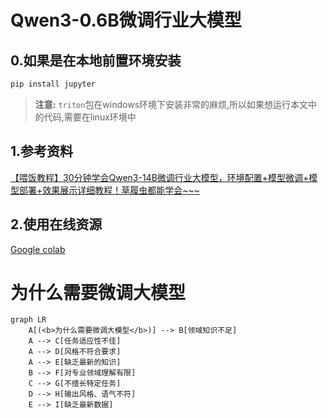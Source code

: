 
# Qwen3-0.6B微调行业大模型

## 0.如果是在本地前置环境安装

```bash
pip install jupyter
```

> **注意:** `triton`包在windows环境下安装非常的麻烦,所以如果想运行本文中的代码,需要在linux环境中

## 1.参考资料

[【喂饭教程】30分钟学会Qwen3-14B微调行业大模型，环境配置+模型微调+模型部署+效果展示详细教程！草履虫都能学会~~~](https://www.bilibili.com/video/BV1SHEizUEoE)

## 2.使用在线资源

[Google colab](https://colab.research.google.com/)

# 为什么需要微调大模型

```mermaid
graph LR
    A[(<b>为什么需要微调大模型</b>)] --> B[领域知识不足]
    A --> C[任务适应性不佳]
    A --> D[风格不符合要求]
    A --> E[缺乏最新的知识]
    B --> F[对专业领域理解有限]
    C --> G[不擅长特定任务]
    D --> H[输出风格、语气不符]
    E --> I[缺乏最新数据]
```
